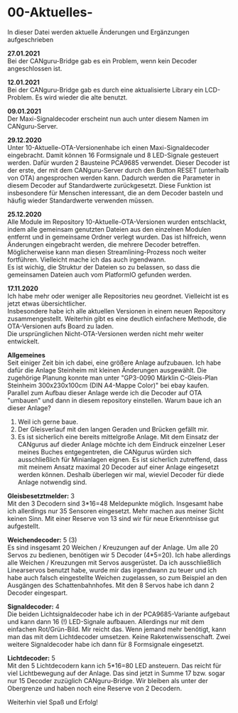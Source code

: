 # 00-Aktuelles-  
In dieser Datei werden aktuelle Änderungen und Ergänzungen aufgeschrieben  
   
**27.01.2021**  
Bei der CANguru-Bridge gab es ein Problem, wenn kein Decoder angeschlossen ist.    
   
**12.01.2021**  
Bei der CANguru-Bridge gab es durch eine aktualisierte Library ein LCD-Problem. Es wird wieder die alte benutzt.    
  
**09.01.2021**  
Der Maxi-Signaldecoder erscheint nun auch unter diesem Namen im CANguru-Server.    
  
**29.12.2020**  
Unter 10-Aktuelle-OTA-Versionenhabe ich einen Maxi-Signaldecoder eingebracht. Damit können 16 Formsignale und 8 LED-Signale gesteuert werden. Dafür wurden 2 Bausteine PCA9685 verwendet. Dieser Decoder ist der erste, der mit dem CANguru-Server durch den Button RESET (unterhalb von OTA) angesprochen werden kann. Dadurch werden die Parameter in diesem Decoder auf Standardwerte zurückgesetzt. Diese Funktion ist insbesondere für Menschen interessant, die an dem Decoder basteln und häufig wieder Standardwerte verwenden müssen.
       
**25.12.2020**  
Alle Module im Repository 10-Aktuelle-OTA-Versionen wurden entschlackt, indem alle gemeinsam genutzten Dateien aus den einzelnen Modulen entfernt und in gemeinsame Ordner verlegt wurden. Das ist hilfreich, wenn Änderungen eingebracht werden, die mehrere Decoder betreffen. Möglicherweise kann man diesen Streamlining-Prozess noch weiter fortführen. Vielleicht mache ich das auch irgendwann.   
Es ist wichig, die Struktur der Dateien so zu belassen, so dass die gemeinsamen Dateien auch vom PlatformIO gefunden werden.
  
**17.11.2020**  
Ich habe mehr oder weniger alle Repositories neu geordnet. Vielleicht ist es jetzt etwas übersichtlicher.  
Insbesondere habe ich alle aktuellen Versionen in einem neuen Repository zusammengestellt. Weiterhin gibt es eine deutlich einfachere Methode, die OTA-Versionen aufs Board zu laden.  
Die ursprünglichen Nicht-OTA-Versionen werden nicht mehr weiter entwickelt.
  
**Allgemeines**  
Seit einiger Zeit bin ich dabei, eine größere Anlage aufzubauen. Ich habe dafür die Anlage Steinheim mit kleinen Änderungen ausgewählt. Die zugehörige Planung konnte man unter "GP3-0090 Märklin C-Gleis-Plan Steinheim 300x230x100cm (DIN A4-Mappe Color)" bei ebay kaufen. Parallel zum Aufbau dieser Anlage werde ich die Decoder auf OTA "umbauen" und dann in diesem repository einstellen.
Warum baue ich an dieser Anlage?  
1. Weil ich gerne baue.  
2. Der Gleisverlauf mit den langen Geraden und Brücken gefällt mir.  
3. Es ist sicherlich eine bereits mittelgroße Anlage. Mit dem Einsatz der CANgurus auf dieder Anlage möchte ich dem Eindruck einzelner Leser meines Buches entgegentreten, die CANgurus würden sich ausschließlich für Minianlagen eignen. Es ist sicherlich zutreffend, dass mit meinem Ansatz maximal 20 Decoder auf einer Anlage eingesetzt werden können. Deshalb überlegen wir mal, wieviel Decoder für diede Anlage notwendig sind.  

**Gleisbesetztmelder:** 3  
Mit den 3 Decodern sind 3*16=48 Meldepunkte möglich. Insgesamt habe ich allerdings nur 35 Sensoren eingesetzt. Mehr machen aus meiner Sicht keinen Sinn. Mit einer Reserve von 13 sind wir für neue Erkenntnisse gut aufgestellt. 

**Weichendecoder:**     5 (3)  
Es sind insgesamt 20 Weichen / Kreuzungen auf der Anlage. Um alle 20 Servos zu bedienen, benötigen wir 5 Decoder (4*5=20). Ich habe allerdings alle Weichen / Kreuzungen mit Servos ausgerüstet. Da ich ausschließlich Linearservos benutzt habe, wurde mir das irgendwann zu teuer und ich habe auch falsch eingestellte Weichen zugelassen, so zum Beispiel an den Ausgängen des Schattenbahnhofes. Mit den 8 Servos habe ich dann 2 Decoder eingespart.

**Signaldecoder:**      4  
Die beiden Lichtsignaldecoder habe ich in der PCA9685-Variante aufgebaut und kann dann 16 (!) LED-Signale aufbauen. Allerdings nur mit dem einfachen Rot/Grün-Bild. Mir reicht das. Wenn jemand mehr benötigt, kann man das mit dem Lichtdecoder umsetzen. Keine Raketenwissenschaft. Zwei weitere Signaldecoder habe ich dann für 8 Formsignale eingesetzt.

**Lichtdecoder:**       5   
Mit den 5 Lichtdecodern kann ich 5*16=80 LED ansteuern. Das reicht für viel Lichtbewegung auf der Anlage. 
Das sind jetzt in Summe 17 bzw. sogar nur 15 Decoder zuzüglich CANguru-Bridge. Wir bleiben als unter der Obergrenze und haben noch eine Reserve von 2 Decodern.  
   
Weiterhin viel Spaß und Erfolg!

